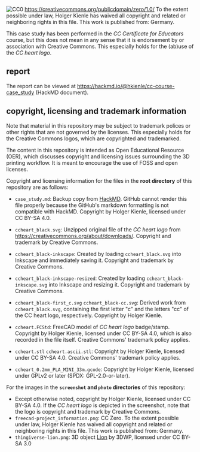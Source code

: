 ![CC0](https://mirrors.creativecommons.org/presskit/buttons/88x31/svg/cc-zero.svg) https://creativecommons.org/publicdomain/zero/1.0/
To the extent possible under law, Holger Kienle has waived all copyright and related or neighboring rights in this file. This work is published from: Germany.

This case study has been performed in the *CC Certificate for Educators* course, but this does not mean in any sense that it is endorsement by or association with Creative Commons. This especially holds for the (ab)use of the *CC heart logo*.

## report

The report can be viewed at https://hackmd.io/@hkienle/cc-course-case_study (HackMD document).

## copyright, licensing and trademark information

Note that material in this repository may be subject to trademark polices or other rights that are not governed by the licenses. This especially holds for the Creative Commons logos, which are copyrighted and trademarked.

The content in this repository is intended as Open Educational Resource (OER), which discusses copyright and licensing issues surrounding the 3D printing workflow. It is meant to encourage the use of FOSS and open licenses.

Copyright and licensing information for the files in the **root directory** of this repository are as follows:

- `case_study.md`: Backup copy from [HackMD](https://hackmd.io/@hkienle/cc-course-case_study). GitHub cannot render this file properly because the GitHub's markdown formatting is not compatible with HackMD. Copyright by Holger Kienle, licensed under CC BY-SA 4.0.

- `ccheart_black.svg`: Unzipped original file of the *CC heart logo* from https://creativecommons.org/about/downloads/. Copyright and trademark by Creative Commons.
- `ccheart_black-inkscape`: Created by loading `ccheart_black.svg` into Inkscape and immediately saving it. Copyright and trademark by Creative Commons.
- `ccheart_black-inkscape-resized`: Created by loading `ccheart_black-inkscape.svg` into Inkscape and resizing it. Copyright and trademark by Creative Commons.
- `ccheart_black-first_c.svg` `ccheart_black-cc.svg`: Derived work from `ccheart_black.svg`, containing the first letter "c" and the letters "cc" of the CC heart logo, respectively. Copyright by Holger Kienle.

- `ccheart.FCStd`: FreeCAD model of *CC heart logo* badge/stamp. Copyright by Holger Kienle, licensed under CC BY-SA 4.0, which is also recorded in the file itself. Creative Commons' trademark policy applies.
- `ccheart.stl` `ccheart.ascii.stl`: Copyright by Holger Kienle, licensed under CC BY-SA 4.0. Creative Commons' trademark policy applies.
- `ccheart_0.2mm_PLA_MINI_33m.gcode`: Copyright by Holger Kienle, licensed under GPLv2 or later (SPDX: GPL-2.0-or-later).

For the images in the **`screenshot` and `photo` directories** of this repository:
- Except otherwise noted, copyright by Holger Kienle, licensed under CC BY-SA 4.0. If the *CC heart logo* is depicted in the screenshot, note that the logo is copyright and trademark by Creative Commons.
- `freecad-project_information.png`: CC Zero. To the extent possible under law, Holger Kienle has waived all copyright and related or neighboring rights in this file. This work is published from: Germany.
- `thingiverse-lion.png`: 3D object [Lion](https://www.thingiverse.com/thing:728085) by 3DWP, licensed under CC BY-SA 3.0
